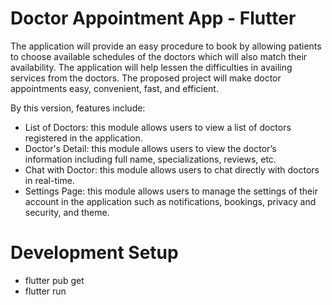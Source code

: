 # Doctor Appointment App - Flutter

The application will provide an easy procedure to book by allowing patients to choose available schedules of the doctors which will also match their availability. The application will help lessen the difficulties in availing services from the doctors. The proposed project will make doctor appointments easy, convenient, fast, and efficient.

By this version, features include:
- List of Doctors: this module allows users to view a list of doctors registered in the application.
- Doctor's Detail: this module allows users to view the doctor’s information including full name, specializations, reviews, etc.
- Chat with Doctor: this module allows users to chat directly with doctors in real-time.
- Settings Page: this module allows  users to manage the settings of their account in the application such as notifications, bookings, privacy and security, and theme.

# Development Setup

- flutter pub get
- flutter run